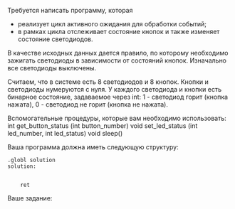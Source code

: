 Требуется написать программу, которая 
* реализует цикл активного ожидания для обработки событий;
* в рамках цикла отслеживает состояние кнопок и также изменяет состояние светодиодов.

В качестве исходных данных дается правило, по которому необходимо зажигать светодиоды в зависимости от состояний кнопок. Изначально все светодиоды выключены.

Считаем, что в системе есть 8 светодиодов и 8 кнопок. Кнопки и светодиоды нумеруются с нуля. У каждого светодиода и кнопки есть бинарное состояние, задаваемое через int:
1 - светодиод горит (кнопка нажата),
0 - светодиод не горит (кнопка не нажата).

Вспомогательные процедуры, которые вам необходимо использовать:
int get_button_status (int button_number)
void set_led_status (int led_number, int led_status)
void sleep()

Ваша программа должна иметь следующую структуру:

```
.globl solution
solution: 
      

    ret
```

Ваше задание:

